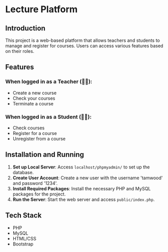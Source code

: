 # Lecture Platform

## Introduction

This project is a web-based platform that allows teachers and students to manage and register for courses. Users can access various features based on their roles.

## Features

### When logged in as a Teacher (👩‍🏫):

- Create a new course
- Check your courses
- Terminate a course

### When logged in as a Student (👩‍🎓):

- Check courses
- Register for a course
- Unregister from a course

## Installation and Running

1. **Set up Local Server**: Access `localhost/phpmyadmin/` to set up the database.
2. **Create User Account**: Create a new user with the username 'tamwood' and password '1234'.
3. **Install Required Packages**: Install the necessary PHP and MySQL packages for the project.
4. **Run the Server**: Start the web server and access `public/index.php`.

## Tech Stack

- PHP
- MySQL
- HTML/CSS
- Bootstrap
